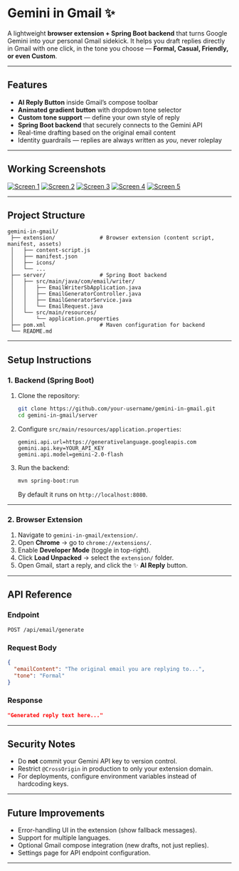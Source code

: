 # Gemini in Gmail ✨

A lightweight **browser extension + Spring Boot backend** that turns Google Gemini into your personal Gmail sidekick. It helps you draft replies directly in Gmail with one click, in the tone you choose — **Formal, Casual, Friendly, or even Custom**.

---

## Features
- **AI Reply Button** inside Gmail’s compose toolbar  
- **Animated gradient button** with dropdown tone selector  
- **Custom tone support** — define your own style of reply  
- **Spring Boot backend** that securely connects to the Gemini API  
- Real-time drafting based on the original email content  
- Identity guardrails — replies are always written as *you*, never roleplay  

---

## Working Screenshots
[![Screen 1](https://github.com/user-attachments/assets/d14f560f-c5de-4152-a915-575c811c39fe)](https://github.com/user-attachments/assets/d14f560f-c5de-4152-a915-575c811c39fe)
[![Screen 2](https://github.com/user-attachments/assets/42d2dc2a-c701-44f5-800b-85be8b016037)](https://github.com/user-attachments/assets/42d2dc2a-c701-44f5-800b-85be8b016037)
[![Screen 3](https://github.com/user-attachments/assets/925074cd-5223-48f7-9e62-0a5110dc3ca0)](https://github.com/user-attachments/assets/925074cd-5223-48f7-9e62-0a5110dc3ca0)
[![Screen 4](https://github.com/user-attachments/assets/3ce5c98f-9f05-4cb0-8f17-24636fee1a8e)](https://github.com/user-attachments/assets/3ce5c98f-9f05-4cb0-8f17-24636fee1a8e)
[![Screen 5](https://github.com/user-attachments/assets/24ebc17e-415d-493e-9f02-4453e4abefb8)](https://github.com/user-attachments/assets/24ebc17e-415d-493e-9f02-4453e4abefb8)

---

## Project Structure
```
gemini-in-gmail/
 ├── extension/              # Browser extension (content script, manifest, assets)
 │   ├── content-script.js
 │   ├── manifest.json
 │   ├── icons/
 │   └── ...
 ├── server/                 # Spring Boot backend
 │   ├── src/main/java/com/email/writer/
 │   │   ├── EmailWriterSbApplication.java
 │   │   ├── EmailGeneratorController.java
 │   │   ├── EmailGeneratorService.java
 │   │   └── EmailRequest.java
 │   └── src/main/resources/
 │       └── application.properties
 ├── pom.xml                 # Maven configuration for backend
 └── README.md
```

---

## Setup Instructions

### 1. Backend (Spring Boot)
1. Clone the repository:
   ```bash
   git clone https://github.com/your-username/gemini-in-gmail.git
   cd gemini-in-gmail/server
   ```
2. Configure `src/main/resources/application.properties`:
   ```properties
   gemini.api.url=https://generativelanguage.googleapis.com
   gemini.api.key=YOUR_API_KEY
   gemini.api.model=gemini-2.0-flash
   ```
3. Run the backend:
   ```bash
   mvn spring-boot:run
   ```
   By default it runs on `http://localhost:8080`.

---

### 2. Browser Extension
1. Navigate to `gemini-in-gmail/extension/`.  
2. Open **Chrome** → go to `chrome://extensions/`.  
3. Enable **Developer Mode** (toggle in top-right).  
4. Click **Load Unpacked** → select the `extension/` folder.  
5. Open Gmail, start a reply, and click the ✨ **AI Reply** button.

---

## API Reference
### Endpoint
`POST /api/email/generate`

### Request Body
```json
{
  "emailContent": "The original email you are replying to...",
  "tone": "Formal"
}
```

### Response
```json
"Generated reply text here..."
```

---

## Security Notes
- Do **not** commit your Gemini API key to version control.  
- Restrict `@CrossOrigin` in production to only your extension domain.  
- For deployments, configure environment variables instead of hardcoding keys.

---

## Future Improvements
- Error-handling UI in the extension (show fallback messages).  
- Support for multiple languages.  
- Optional Gmail compose integration (new drafts, not just replies).  
- Settings page for API endpoint configuration.

---
